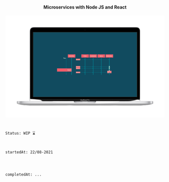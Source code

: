 

<h4 align="center" >
Microservices with Node JS and React
</h4>

<div align = "center">

  ![](preview.png)
</div>


#
```
Status: WIP ⌛

```



#
```
startedAt: 22/08-2021
```

#
```

completedAt: ...

```



